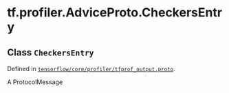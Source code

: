 <div itemscope itemtype="http://developers.google.com/ReferenceObject">
<meta itemprop="name" content="tf.profiler.AdviceProto.CheckersEntry" />
<meta itemprop="path" content="Stable" />
</div>

# tf.profiler.AdviceProto.CheckersEntry

## Class `CheckersEntry`





Defined in [`tensorflow/core/profiler/tfprof_output.proto`](/code/stable/tensorflow/core/profiler/tfprof_output.proto).

A ProtocolMessage

